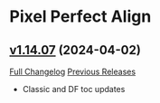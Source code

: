 # Pixel Perfect Align

## [v1.14.07](https://github.com/mooreatv/PixelPerfectAlign/tree/v1.14.07) (2024-04-02)
[Full Changelog](https://github.com/mooreatv/PixelPerfectAlign/compare/v1.14.06...v1.14.07) [Previous Releases](https://github.com/mooreatv/PixelPerfectAlign/releases)

- Classic and DF toc updates  
